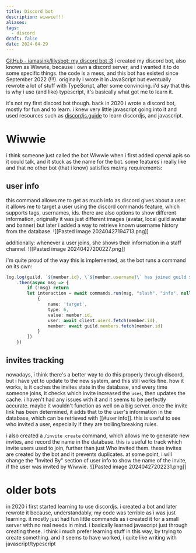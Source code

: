 ```yaml
---
title: Discord bot
description: wiwwie!!!
aliases: 
tags:
  - discord
draft: false
date: 2024-04-29
---
```

[GitHub - iamasink/lilysbot: my discord bot :3](https://github.com/iamasink/lilysbot)
i created my discord bot, also known as Wiwwie, because i own a discord server, and i wanted it to do some specific things. 
the code is a mess, and this bot has existed since September 2022 (!!!). originally i wrote it in JavaScript but eventually rewrote a lot of stuff with TypeScript, after some convincing.
i'd say that this is why i use (and like) typescript, it's basically what got me to learn it.

it's not my first discord bot though. back in 2020 i wrote a discord bot, mostly for fun and to learn. i knew very little javascript going into it and used resources such as [discordjs.guide](https://discordjs.guide) to learn discordjs, and javascript. 


# Wiwwie
i think someone just called the bot Wiwwie when i first added openai apis so it could talk, and it stuck as the name for the bot.
some features i really like and that no other bot (that i know) satisfies me/my requirements:
## user info
this command allows me to get as much info as discord gives about a user. it allows me to target a user using the discord commands feature, which supports tags, usernames, ids. there are also options to show different information, originally it was just different images (avatar, local guild avatar and banner) but later i added a way to retrieve known username history from the database.
![[Pasted image 20240427194713.png]]


additionally: whenever a user joins, she shows their information in a staff channel. 
![[Pasted image 20240427200227.png]]

i'm quite proud of the way this is implemented, as the bot runs a command on its own:
```ts
log.log(guild, `${member.id}, \`${member.username}\` has joined guild ${guild}. They were invited by \`${inviterUser.tag}\` (${inviter.id})`)
	.then(async msg => {
		if (!msg) return
		let interaction = await commands.run(msg, "slash", "info", null, "user", [
			{
				name: 'target',
				type: 6,
				value: member.id,
				user: await client.users.fetch(member.id),
				member: await guild.members.fetch(member.id)
			}
		])
	})
```

## invites tracking
nowadays, i think there's a better way to do this properly through discord, but i have yet to update to the new system, and this still works fine.
how it works, is it caches the invites state in the database, and every time someone joins, it checks which invite increased the `uses`, then updates the cache. i haven't had any issues with it and it seems to be perfectly accurate. maybe it wouldn't function as well on a big server.
once the invite link has been determined, it adds that to the user's information in the database, which can be retrieved with [[#user info]]. this is useful to see who invited a user, especially if they are trolling/breaking rules.

i also created a `/invite create` command, which allows me to generate new invites, and record the name in the database. this is useful to track which invite users used to join, further than just Who invited them. these invites are created by the bot and it prevents duplicates. at some point, i will change the "Invited By" section of user info to show the name of the invite, if the user was invited by Wiwwie.
![[Pasted image 20240427202231.png]]


# older bots
in 2020 i first started learning to use discordjs. i created a bot and later rewrote it because, understandably, my code was terrible as i was just learning. it mostly just had fun little commands as i created it for a small server with no real needs in mind.
i basically learned javascript just through creating these. i think i much prefer learning stuff in this way, by trying to create something. and it seems to have worked, i quite like writing with javascript/typescript
